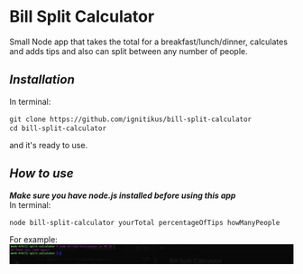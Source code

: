 # Bill Split Calculator
Small Node app that takes the total for a breakfast/lunch/dinner, calculates and adds tips and also can split between any number of people. 

## *Installation*
In terminal:
    
    git clone https://github.com/ignitikus/bill-split-calculator
    cd bill-split-calculator
and it's ready to use.

## *How to use*
***Make sure you have node.js installed before using this app*** <br>
In terminal: 

    node bill-split-calculator yourTotal percentageOfTips howManyPeople

For example:
![an example](Screenshot.png)